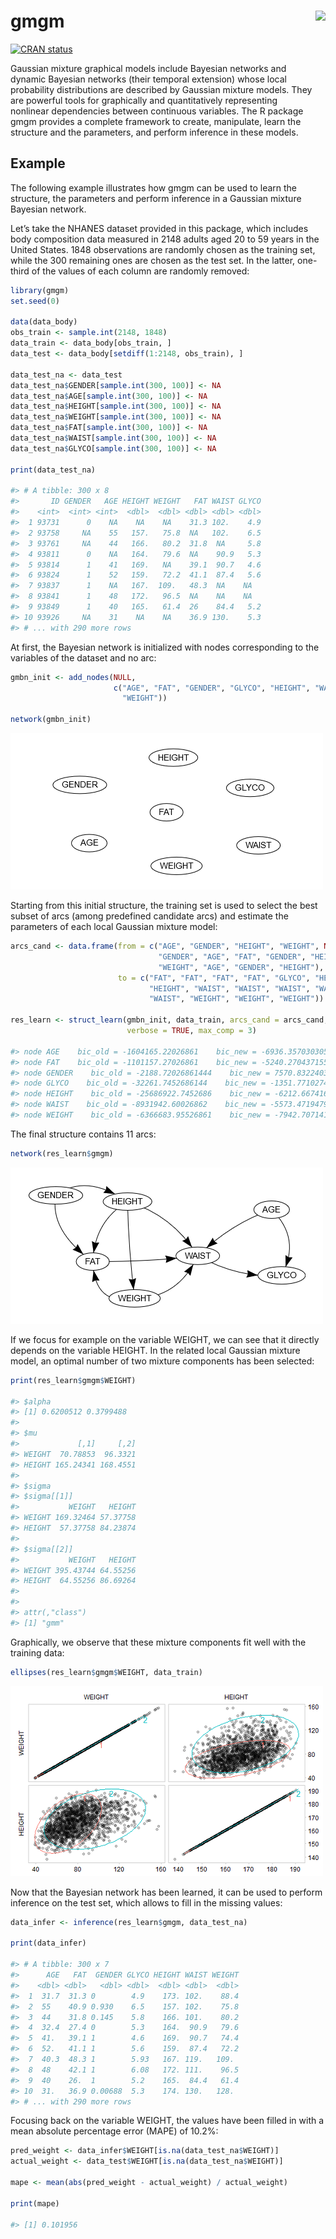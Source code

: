 
<!-- README.md is generated from README.Rmd. Please edit that file -->

# gmgm <img src="man/figures/logo.png" align="right" height="200" />

<!-- badges: start -->

[![CRAN
status](https://www.r-pkg.org/badges/version/gmgm)](https://cran.r-project.org/package=gmgm)
<!-- badges: end -->

Gaussian mixture graphical models include Bayesian networks and dynamic
Bayesian networks (their temporal extension) whose local probability
distributions are described by Gaussian mixture models. They are
powerful tools for graphically and quantitatively representing nonlinear
dependencies between continuous variables. The R package gmgm provides a
complete framework to create, manipulate, learn the structure and the
parameters, and perform inference in these models.

## Example

The following example illustrates how gmgm can be used to learn the
structure, the parameters and perform inference in a Gaussian mixture
Bayesian network.

Let’s take the NHANES dataset provided in this package, which includes
body composition data measured in 2148 adults aged 20 to 59 years in the
United States. 1848 observations are randomly chosen as the training
set, while the 300 remaining ones are chosen as the test set. In the
latter, one-third of the values of each column are randomly removed:

``` r
library(gmgm)
set.seed(0)

data(data_body)
obs_train <- sample.int(2148, 1848)
data_train <- data_body[obs_train, ]
data_test <- data_body[setdiff(1:2148, obs_train), ]

data_test_na <- data_test
data_test_na$GENDER[sample.int(300, 100)] <- NA
data_test_na$AGE[sample.int(300, 100)] <- NA
data_test_na$HEIGHT[sample.int(300, 100)] <- NA
data_test_na$WEIGHT[sample.int(300, 100)] <- NA
data_test_na$FAT[sample.int(300, 100)] <- NA
data_test_na$WAIST[sample.int(300, 100)] <- NA
data_test_na$GLYCO[sample.int(300, 100)] <- NA

print(data_test_na)

#> # A tibble: 300 x 8
#>       ID GENDER   AGE HEIGHT WEIGHT   FAT WAIST GLYCO
#>    <int>  <int> <int>  <dbl>  <dbl> <dbl> <dbl> <dbl>
#>  1 93731      0    NA    NA    NA    31.3 102.    4.9
#>  2 93758     NA    55   157.   75.8  NA   102.    6.5
#>  3 93761     NA    44   166.   80.2  31.8  NA     5.8
#>  4 93811      0    NA   164.   79.6  NA    90.9   5.3
#>  5 93814      1    41   169.   NA    39.1  90.7   4.6
#>  6 93824      1    52   159.   72.2  41.1  87.4   5.6
#>  7 93837      1    NA   167.  109.   48.3  NA    NA  
#>  8 93841      1    48   172.   96.5  NA    NA    NA  
#>  9 93849      1    40   165.   61.4  26    84.4   5.2
#> 10 93926     NA    31    NA    NA    36.9 130.    5.3
#> # ... with 290 more rows
```

At first, the Bayesian network is initialized with nodes corresponding
to the variables of the dataset and no arc:

``` r
gmbn_init <- add_nodes(NULL,
                       c("AGE", "FAT", "GENDER", "GLYCO", "HEIGHT", "WAIST",
                         "WEIGHT"))

network(gmbn_init)
```

<img src="man/figures/network_init.png"/>

Starting from this initial structure, the training set is used to select
the best subset of arcs (among predefined candidate arcs) and estimate
the parameters of each local Gaussian mixture model:

``` r
arcs_cand <- data.frame(from = c("AGE", "GENDER", "HEIGHT", "WEIGHT", NA, "AGE",
                                 "GENDER", "AGE", "FAT", "GENDER", "HEIGHT",
                                 "WEIGHT", "AGE", "GENDER", "HEIGHT"),
                        to = c("FAT", "FAT", "FAT", "FAT", "GLYCO", "HEIGHT",
                               "HEIGHT", "WAIST", "WAIST", "WAIST", "WAIST",
                               "WAIST", "WEIGHT", "WEIGHT", "WEIGHT"))
                                  
res_learn <- struct_learn(gmbn_init, data_train, arcs_cand = arcs_cand,
                          verbose = TRUE, max_comp = 3)

#> node AGE    bic_old = -1604165.22026861    bic_new = -6936.35703030545
#> node FAT    bic_old = -1101157.27026861    bic_new = -5240.27043715568
#> node GENDER    bic_old = -2188.72026861444    bic_new = 7570.83224030922
#> node GLYCO    bic_old = -32261.7452686144    bic_new = -1351.77102746833
#> node HEIGHT    bic_old = -25686922.7452686    bic_new = -6212.66741648412
#> node WAIST    bic_old = -8931942.60026862    bic_new = -5573.47194798866
#> node WEIGHT    bic_old = -6366683.95526861    bic_new = -7942.70714135656
```

The final structure contains 11 arcs:

``` r
network(res_learn$gmgm)
```

<img src="man/figures/network_learn.png"/>

If we focus for example on the variable WEIGHT, we can see that it
directly depends on the variable HEIGHT. In the related local Gaussian
mixture model, an optimal number of two mixture components has been
selected:

``` r
print(res_learn$gmgm$WEIGHT)

#> $alpha
#> [1] 0.6200512 0.3799488
#> 
#> $mu
#>             [,1]     [,2]
#> WEIGHT  70.78853  96.3321
#> HEIGHT 165.24341 168.4551
#> 
#> $sigma
#> $sigma[[1]]
#>           WEIGHT   HEIGHT
#> WEIGHT 169.32464 57.37758
#> HEIGHT  57.37758 84.23874
#> 
#> $sigma[[2]]
#>           WEIGHT   HEIGHT
#> WEIGHT 395.43744 64.55256
#> HEIGHT  64.55256 86.69264
#> 
#> 
#> attr(,"class")
#> [1] "gmm"
```

Graphically, we observe that these mixture components fit well with the
training data:

``` r
ellipses(res_learn$gmgm$WEIGHT, data_train)
```

<img src="man/figures/ellipses.png"/>

Now that the Bayesian network has been learned, it can be used to
perform inference on the test set, which allows to fill in the missing
values:

``` r
data_infer <- inference(res_learn$gmgm, data_test_na)

print(data_infer)

#> # A tibble: 300 x 7
#>      AGE   FAT  GENDER GLYCO HEIGHT WAIST WEIGHT
#>    <dbl> <dbl>   <dbl> <dbl>  <dbl> <dbl>  <dbl>
#>  1  31.7  31.3 0        4.9    173. 102.    88.4
#>  2  55    40.9 0.930    6.5    157. 102.    75.8
#>  3  44    31.8 0.145    5.8    166. 101.    80.2
#>  4  32.4  27.4 0        5.3    164.  90.9   79.6
#>  5  41.   39.1 1        4.6    169.  90.7   74.4
#>  6  52.   41.1 1        5.6    159.  87.4   72.2
#>  7  40.3  48.3 1        5.93   167. 119.   109. 
#>  8  48    42.1 1        6.08   172. 111.    96.5
#>  9  40    26.  1        5.2    165.  84.4   61.4
#> 10  31.   36.9 0.00688  5.3    174. 130.   128. 
#> # ... with 290 more rows
```

Focusing back on the variable WEIGHT, the values have been filled in
with a mean absolute percentage error (MAPE) of 10.2%:

``` r
pred_weight <- data_infer$WEIGHT[is.na(data_test_na$WEIGHT)]
actual_weight <- data_test$WEIGHT[is.na(data_test_na$WEIGHT)]

mape <- mean(abs(pred_weight - actual_weight) / actual_weight)

print(mape)

#> [1] 0.101956
```
